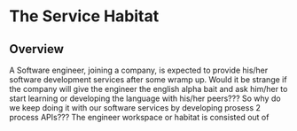 # The Service Habitat

## Overview
A Software engineer, joining a company, is expected to provide his/her software development services after some wramp up. Would it be strange if the company will give the engineer the english alpha bait and ask him/her to start learning or developing the language with his/her peers??? So why do we keep doing it with our software services by developing prosess 2 process APIs???
The engineer workspace or habitat is consisted out of 
